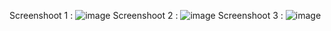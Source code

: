 Screenshoot 1 :
![image](https://github.com/user-attachments/assets/bd4fec62-ac2b-4c44-9daa-42eba8d4619c)
Screenshoot 2 :
![image](https://github.com/user-attachments/assets/0f48eff7-c8d1-47f3-b732-73a3137cbaf9)
Screenshoot 3 :
![image](https://github.com/user-attachments/assets/0f064d8a-0e7c-4b70-8176-331dcb2df9fe)
